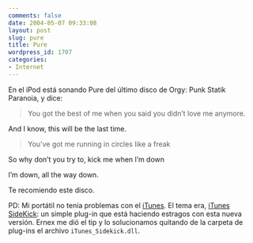 ```yaml
---
comments: false
date: 2004-05-07 09:33:08
layout: post
slug: pure
title: Pure
wordpress_id: 1707
categories:
- Internet
---
```


En el iPod está sonando Pure del último disco de Orgy: Punk Statik Paranoia, y dice:





> You got the best of me when you said you didn’t love me anymore.  

And I know, this will be the last time.
> 
> 


> 
> You’ve got me running in circles like a freak  

  

So why don’t you try to, kick me when I’m down  

  

I’m down, all the way down.





Te recomiendo este disco.





PD: Mi portátil no tenía problemas con el  [iTunes](http://www.apple.com/itunes/). El tema era, [iTunes SideKick](http://www.ipodlounge.com/ipodnews_comments.php?id=2195_0_7_0_C): un simple plug-in que está haciendo estragos con esta nueva versión. Ernex me dió el tip y lo solucionamos quitando de la carpeta de plug-ins el archivo `iTunes_Sidekick.dll`.




 
